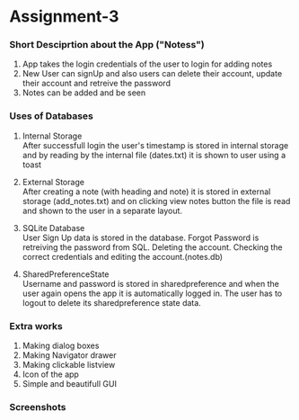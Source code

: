 # Assignment-3

### Short Desciprtion about the App ("Notess")<br/>

1. App takes the login credentials of the user to login for adding notes
2. New User can signUp and also users can delete their account, update their account and retreive the password
3. Notes can be added and be seen



### Uses of Databases
1. Internal Storage<br/>
		After successfull login the user's timestamp is stored in internal storage and by reading by the internal file (dates.txt) it is shown to user using a toast

2. External Storage<br/>
		After creating a note (with heading and note) it is stored in external storage (add_notes.txt) and on clicking view notes button the file is read and shown to the user in a separate layout.

3. SQLite Database<br/>
		User Sign Up data is stored in the database. Forgot Password is retreiving the password from SQL. Deleting the account. Checking the correct credentials and editing the account.(notes.db)

4. SharedPreferenceState<br/>
		Username and password is stored in sharedpreference and when the user again opens the app it is automatically logged in. The user has to logout to delete its sharedpreference state data.
    
### Extra works
1. Making dialog boxes
2. Making Navigator drawer
3. Making clickable listview
4. Icon of the app
5. Simple and beautifull GUI


### Screenshots

